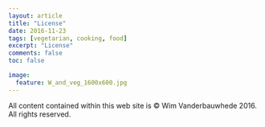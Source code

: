 ```yaml
---
layout: article
title: "License"
date: 2016-11-23
tags: [vegetarian, cooking, food]
excerpt: "License"
comments: false
toc: false

image:
  feature: W_and_veg_1600x600.jpg
---
```


All content contained within this web site is &copy;&nbsp;Wim&nbsp;Vanderbauwhede&nbsp;2016. All rights reserved.
